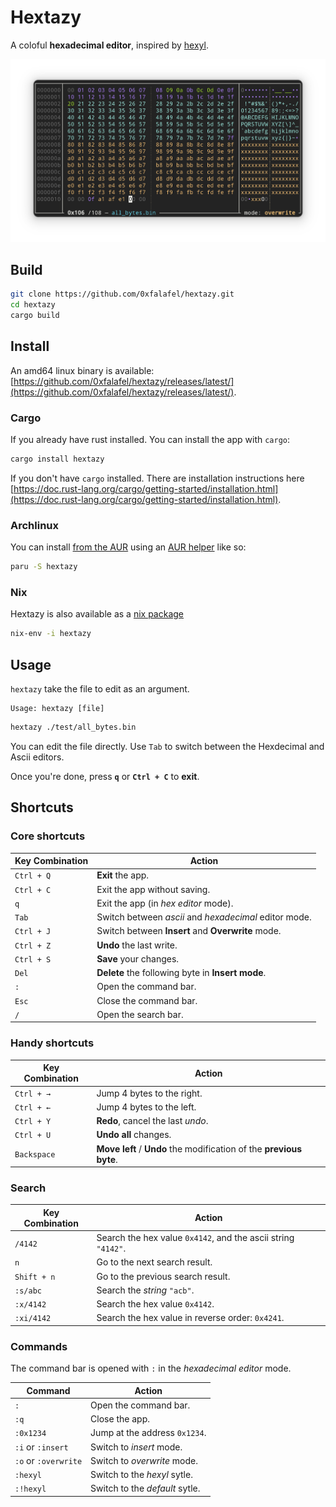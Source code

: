 # Hextazy

A coloful __hexadecimal editor__, inspired by [hexyl](https://github.com/sharkdp/hexyl).

![Illustration with all possible bytes](./images/hextazy.png)

## Build

```bash
git clone https://github.com/0xfalafel/hextazy.git
cd hextazy
cargo build
```

## Install

An amd64 linux binary is available: [https://github.com/0xfalafel/hextazy/releases/latest/](https://github.com/0xfalafel/hextazy/releases/latest/).


### Cargo

If you already have rust installed. You can install the app with `cargo`:

```bash
cargo install hextazy
```
If you don't have `cargo` installed. There are installation instructions here [https://doc.rust-lang.org/cargo/getting-started/installation.html](https://doc.rust-lang.org/cargo/getting-started/installation.html).

### Archlinux

You can install [from the AUR](https://aur.archlinux.org/packages/hextazy) using an [AUR helper](https://wiki.archlinux.org/title/AUR_helpers) like so:

```bash
paru -S hextazy
```

### Nix

Hextazy is also available as a [nix package](https://github.com/NixOS/nixpkgs/blob/master/pkgs/by-name/he/hextazy/package.nix)

```bash
nix-env -i hextazy
```

## Usage

`hextazy` take the file to edit as an argument.

```
Usage: hextazy [file]
```

```bash
hextazy ./test/all_bytes.bin
```

You can edit the file directly. Use `Tab` to switch between the Hexdecimal and Ascii editors.

Once you're done, press __`q`__ or __`Ctrl + C`__ to __exit__.

## Shortcuts

### Core shortcuts

| Key Combination   | Action       |
|-------------------|--------------|
| `Ctrl + Q`        | __Exit__ the app. |
| `Ctrl + C`        | Exit the app without saving. |
| `q`               | Exit the app (in _hex editor_ mode). |
| `Tab`             | Switch between _ascii_ and _hexadecimal_ editor mode. |
| `Ctrl + J`        | Switch between __Insert__ and __Overwrite__ mode. |
| `Ctrl + Z`        | __Undo__ the last write. |
| `Ctrl + S`        | __Save__ your changes. |
| `Del`             | __Delete__ the following byte in __Insert mode__. |
| `:`               | Open the command bar. |
| `Esc`             | Close the command bar. |
| `/`               | Open the search bar. |

### Handy shortcuts

| Key Combination   | Action       |
|-------------------|--------------|
| `Ctrl + →`        | Jump 4 bytes to the right. |
| `Ctrl + ←`        | Jump 4 bytes to the left. |
| `Ctrl + Y`        | __Redo__, cancel the last _undo_. |
| `Ctrl + U`        | __Undo all__ changes. |
| `Backspace`       | __Move left__ / __Undo__ the modification of the __previous byte__. |


### Search

| Key Combination   | Action       |
|-------------------|--------------|
| `/4142`           | Search the hex value `0x4142`, and the ascii string `"4142"`. |
| `n`               | Go to the next search result. |
| `Shift + n`       | Go to the previous search result. |
| `:s/abc`          | Search the _string_ `"acb"`. |
| `:x/4142`         | Search the hex value `0x4142`. |
| `:xi/4142`        | Search the hex value in reverse order: `0x4241`. |

### Commands

The command bar is opened with `:` in the _hexadecimal editor_ mode.

| Command           | Action       |
|-------------------|--------------|
| `:`               | Open the command bar. |
| `:q`              | Close the app. |
| `:0x1234`         | Jump at the address `0x1234`. |
| `:i` or `:insert` | Switch to _insert_ mode. |
| `:o` or `:overwrite` | Switch to _overwrite_ mode. |
| `:hexyl`          | Switch to the _hexyl_ sytle. |
| `:!hexyl`          | Switch to the _default_ sytle. |
